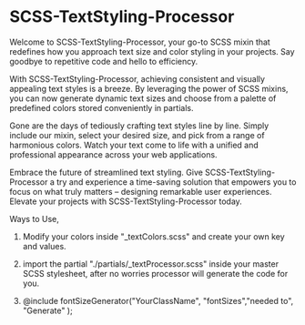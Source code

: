 # SCSS-TextStyling-Processor

Welcome to SCSS-TextStyling-Processor, your go-to SCSS mixin that redefines how you approach text size and color styling in your projects. Say goodbye to repetitive code and hello to efficiency.

With SCSS-TextStyling-Processor, achieving consistent and visually appealing text styles is a breeze. By leveraging the power of SCSS mixins, you can now generate dynamic text sizes and choose from a palette of predefined colors stored conveniently in partials.

Gone are the days of tediously crafting text styles line by line. Simply include our mixin, select your desired size, and pick from a range of harmonious colors. Watch your text come to life with a unified and professional appearance across your web applications.

Embrace the future of streamlined text styling. Give SCSS-TextStyling-Processor a try and experience a time-saving solution that empowers you to focus on what truly matters – designing remarkable user experiences. Elevate your projects with SCSS-TextStyling-Processor today.

Ways to Use,

1. Modify your colors inside "_textColors.scss" and create your own key and values.

2. import the partial "./partials/_textProcessor.scss" inside your master SCSS stylesheet, after no worries processor will generate the code for you.

3. @include fontSizeGenerator("YourClassName", "fontSizes","needed to", "Generate" );
